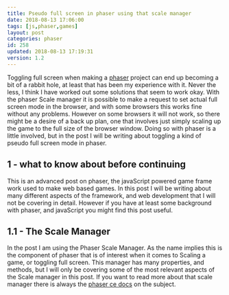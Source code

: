 ```yaml
---
title: Pseudo full screen in phaser using that scale manager
date: 2018-08-13 17:06:00
tags: [js,phaser,games]
layout: post
categories: phaser
id: 258
updated: 2018-08-13 17:19:31
version: 1.2
---
```


Toggling full screen when making a [phaser](http://phaser.io) project can end up becoming a bit of a rabbit hole, at least that has been my experience with it. Never the less, I think I have worked out some solutions that seem to work okay. With the phaser Scale manager it is possible to make a request to set actual full screen mode in the browser, and with some browsers this works fine without any problems. However on some browsers it will not work, so there might be a desire of a back up plan, one that involves just simply scaling up the game to the full size of the browser window. Doing so with phaser is a little involved, but in the post I will be writing about toggling a kind of pseudo full screen mode in phaser.

<!-- more -->

## 1 - what to know about before continuing

This is an advanced post on phaser, the javaScript powered game frame work used to make web based games. In this post I will be writing about many different aspects of the framework, and web development that I will not be covering in detail. However if you have at least some background with phaser, and javaScript you might find this post useful.

## 1.1 - The Scale Manager

In the post I am using the Phaser Scale Manager. As the name implies this is the component of phaser that is of interest when it comes to Scaling a game, or toggling full screen. This manager has many properties, and methods, but I will only be covering some of the most relevant aspects of the Scale manager in this post. If you want to read more about that scale manager there is always the [phaser ce docs](https://photonstorm.github.io/phaser-ce/Phaser.ScaleManager.html) on the subject.


